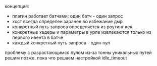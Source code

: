 концепция:
 - плагин работает батчами; один батч - один запрос
 - хост всегда определен заранее во избежание дыр
 - конкретный путь запроса определяется из роутинг кея
 - конкретные хедеры и параметры в урле извлекаются только из первого ивента в батче
 - каждый конкретный путь запроса - один пул

проблему с разрастающимся пулом из-за тонны уникальных путей решим позже. пока что решаем настройкой idle_timeout


